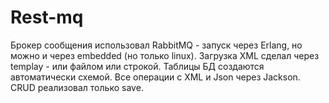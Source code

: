 # Rest-mq
Брокер сообщения использовал RabbitMQ - запуск через Erlang, но можно и через embedded (но только linux).
Загрузка XML сделал через templay - или файлом или строкой.
Таблицы БД создаются автоматически схемой.
Все операции с XML и Json через Jackson.
CRUD реализовал только save.
